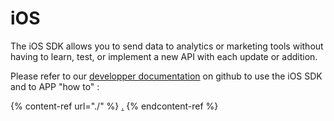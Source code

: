 # iOS

The iOS SDK allows you to send data to analytics or marketing tools without having to learn, test, or implement a new API with each update or addition.

Please refer to our [developper documentation](https://github.com/TagCommander/iOSV5) on github to use the iOS SDK and to APP "how to" :&#x20;

{% content-ref url="./" %}
[.](./)
{% endcontent-ref %}

